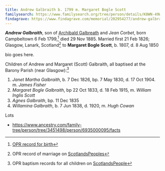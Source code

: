 ```yaml
---
title: Andrew Galbraith b. 1799 m. Margaret Bogle Scott
familysearch: https://www.familysearch.org/tree/person/details/K8WN-49W
findagrave: https://www.findagrave.com/memorial/202954277/andrew-galbraith
---
```

***Andrew Galbraith***, son of [Archibald Galbreath](galbreath-archibald-1760.md) and *Jean Corbet*, born Campbeltown 6 Feb 1799,[^birth] died 29 Nov 1885.  Married first 21 Feb 1826; Glasgow, Lanark, Scotland[^marriage] to **Margaret Bogle Scott**, b. 1807, d. 8 Aug 1850

bio goes here.  

Children of Andrew and Margaret (Scott) Galbraith, all baptised at the Barony Parish (near Glasgow):[^children]

1. *Janet Martha Galbraith*, b. 7 Dec 1826, bp. 7 May 1830, d. 17 Oct 1904.  m. *James Fisher*
2. *Margaret Bogle Galbraith*, bp 22 Oct 1833, d. 18 Feb 1915, m. *William Inglis Scott*
3. *Agnes Galbraith*, bp. 11 Dec 1835
4. *Willamina Galbraith*, b. 7 Jun 1838, d. 1920,  m. *Hugh Cowan*

[^birth]: [OPR record for birth](/sources/opr-campbeltown-births.md#1799-02-10-andrew-galbreath)

[^marriage]: OPR record of marriage on [ScotlandsPeoples](https://www.scotlandspeople.gov.uk/record-results?search_type=people&event=M&record_type%5B0%5D=opr_marriages&church_type=Old%20Parish%20Registers&dl_cat=church&dl_rec=church-banns-marriages&surname=Galbraith&surname_so=exact&forename=Andrew&forename_so=starts&sex=M&spouse_name=Scott&spouse_name_so=exact&from_year=1826&to_year=1826&record=Church%20of%20Scotland%20%28old%20parish%20registers%29%20Roman%20Catholic%20Church%20Other%20churches)

[^children]: OPR baptism records for all children on [ScotlandsPeople](https://www.scotlandspeople.gov.uk/record-results?search_type=people&event=%28B%20OR%20C%20OR%20S%29&record_type%5B0%5D=opr_births&church_type=Old%20Parish%20Registers&dl_cat=church&dl_rec=church-births-baptisms&surname=Galbraith&surname_so=exact&forename_so=starts&from_year=1826&to_year=1838&parent_names=galbraith&parent_names_so=exact&parent_name_two=scott&parent_name_two_so=exact&record=Church%20of%20Scotland%20%28old%20parish%20registers%29%20Roman%20Catholic%20Church%20Other%20churches&sort=asc&order=Date&field=year)

Lots

- https://www.ancestry.com/family-tree/person/tree/3451498/person/6935000095/facts
